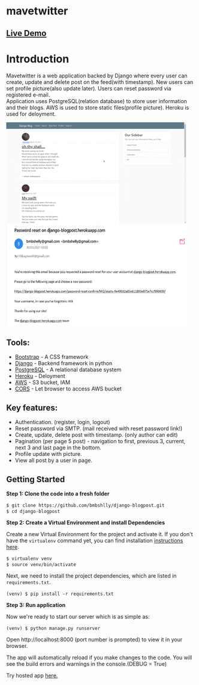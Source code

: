 # mavetwitter

## [Live Demo](https://mavetwitter.herokuapp.com/)

# Introduction

Mavetwitter is a web application backed by Django where every user can create, update and delete post on the feed(with timestamp). New users can set profile picture(also update later). Users can reset password via registered e-mail.  
Application uses PostgreSQL(relation database) to store user information and their blogs. AWS is used to store static files(profile picture). Heroku is used for deloyment.

[<img src="https://github.com/bmbshlly/django-blogpost/blob/main/giphy.gif" width="480" height="270">](https://mavetwitter.herokuapp.com/)
<img src="https://github.com/bmbshlly/django-blogpost/blob/main/reset_pass.png" width="480" height="270">

## Tools:
- [Bootstrap](https://getbootstrap.com) - A CSS framework
- [Django](https://www.djangoproject.com) - Backend framework in python
- [PostgreSQL](https://www.postgresql.org) - A relational database system
- [Heroku](https://www.heroku.com) - Deloyment
- [AWS](https://aws.amazon.com) - S3 bucket, IAM
- [CORS](https://developer.mozilla.org/en-US/docs/Web/HTTP/CORS) - Let browser to access AWS bucket

## Key features:
- Authentication. (register, login, logout)
- Reset password via SMTP. (mail received with reset password link!)
- Create, update, delete post with timestamp. (only author can edit)
- Pagination (per page 5 post) - navigation to first, previous 3, current, next 3 and last page in the bottom.
- Profile update with picture.
- View all post by a user in page.



## Getting Started

**Step 1: Clone the code into a fresh folder**

```
$ git clone https://github.com/bmbshlly/django-blogpost.git
$ cd django-blogpost
```

**Step 2: Create a Virtual Environment and install Dependencies**

Create a new Virtual Environment for the project and activate it. If you don't have the `virtualenv` command yet, you can find installation [instructions here](https://virtualenv.readthedocs.io/en/latest/).

```
$ virtualenv venv
$ source venv/bin/activate
```

Next, we need to install the project dependencies, which are listed in `requirements.txt`.

```
(venv) $ pip install -r requirements.txt
```

**Step 3: Run application**

Now we're ready to start our server which is as simple as:

```
(venv) $ python manage.py runserver
```

Open http://localhost:8000 (port number is prompted) to view it in your browser.

The app will automatically reload if you make changes to the code.
You will see the build errors and warnings in the console.(DEBUG = True)

Try hosted app [here.](https://django-blogpost.herokuapp.com)
